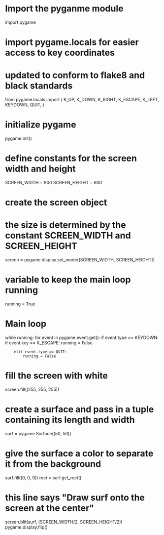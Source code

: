 # Import the pyganme module
import pygame

# import pygame.locals for easier access to key coordinates
# updated to conform to flake8 and black standards
from pygame.locals import (
    K_UP,
    K_DOWN,
    K_RIGHT,
    K_ESCAPE,
    K_LEFT,
    KEYDOWN,
    QUIT,
)

# initialize pygame
pygame.init()

# define constants for the screen width and height
SCREEN_WIDTH = 800
SCREEN_HEIGHT = 600


# create the screen object
# the size is determined by the constant SCREEN_WIDTH and SCREEN_HEIGHT
screen = pygame.display.set_mode((SCREEN_WIDTH, SCREEN_HEIGHT))

# variable to keep the main loop running
running = True

# Main loop
while running:
    for event in pygame.event.get():
        if event.type == KEYDOWN:
            if event.key == K_ESCAPE:
                running = False

        elif event.type == QUIT:
            running = False

# fill the screen with white
screen.fill((255, 255, 255))

# create a surface and pass in a tuple containing its length and width
surf = pygame.Surface((50, 50))

# give the surface a color to separate it from the background
surf.fill((0, 0, 0))
rect = surf.get_rect()

# this line says "Draw surf onto the screen at the center"
screen.blit(surf, (SCREEN_WIDTH/2, SCREEN_HEIGHT/2))
pygame.display.flip()

